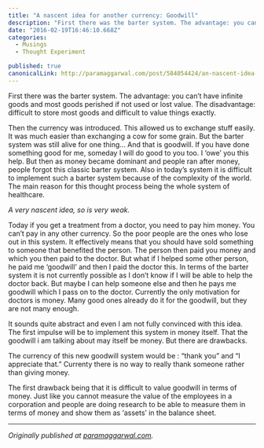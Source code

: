 ```yaml
---
title: "A nascent idea for another currency: Goodwill"
description: "First there was the barter system. The advantage: you can’t have infinite goods and most goods perished if not used or lost value. The disadvantage: difficult to store most goods and difficult to…"
date: "2016-02-19T16:46:10.668Z"
categories: 
  - Musings
  - Thought Experiment

published: true
canonicalLink: http://paramaggarwal.com/post/584054424/an-nascent-idea-for-another-currency-goodwill
---
```


First there was the barter system. The advantage: you can’t have infinite goods and most goods perished if not used or lost value. The disadvantage: difficult to store most goods and difficult to value things exactly.

Then the currency was introduced. This allowed us to exchange stuff easily. It was much easier than exchanging a cow for some grain. But the barter system was still alive for one thing… And that is goodwill. If you have done something good for me, someday I will do good to you too. I ‘owe’ you this help. But then as money became dominant and people ran after money, people forgot this classic barter system. Also in today’s system it is difficult to implement such a barter system because of the complexity of the world. The main reason for this thought process being the whole system of healthcare.

_A very nascent idea, so is very weak._

Today if you get a treatment from a doctor, you need to pay him money. You can’t pay in any other currency. So the poor people are the ones who lose out in this system. It effectively means that you should have sold something to someone that benefited the person. The person then paid you money and which you then paid to the doctor. But what if I helped some other person, he paid me ‘goodwill’ and then I paid the doctor this. In terms of the barter system it is not currently possible as I don’t know if I will be able to help the doctor back. But maybe I can help someone else and then he pays me goodwill which I pass on to the doctor. Currently the only motivation for doctors is money. Many good ones already do it for the goodwill, but they are not many enough.

It sounds quite abstract and even I am not fully convinced with this idea. The first impulse will be to implement this system in money itself. That the goodwill i am talking about may itself be money. But there are drawbacks.

The currency of this new goodwill system would be : “thank you” and “I appreciate that.” Currenty there is no way to really thank someone rather than giving money.

The first drawback being that it is difficult to value goodwill in terms of money. Just like you cannot measure the value of the employees in a corporation and people are doing research to be able to measure them in terms of money and show them as ‘assets’ in the balance sheet.

---

_Originally published at_ [_paramaggarwal.com_](http://paramaggarwal.com/post/584054424/an-nascent-idea-for-another-currency-goodwill)_._
